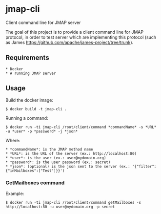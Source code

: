 # jmap-cli
Client command line for JMAP server

The goal of this project is to provide a client command line for JMAP protocol,
in order to test server which are implementing this protocol (such as James https://github.com/apache/james-project/tree/trunk).

## Requirements

    * Docker
    * A running JMAP server

## Usage

Build the docker image:

    $ docker build -t jmap-cli .

Running a command:

    $ docker run -ti jmap-cli /root/client/command *commandName* -s *URL* -u *user* -p *password* -j *json*

Where:

    * *commandName*: is the JMAP method name
    * *URL*: is the URL of the server (ex.: http://localhost:80)
    * *user*: is the user (ex.: user@mydomain.org)
    * *password*: is the user password (ex.: secret)
    * *json*: (optional) is the json sent to the server (ex.: '{"filter":{"inMailboxes":["Test"]}}')

### GetMailboxes command

Example:

    $ docker run -ti jmap-cli /root/client/command getMailboxes -s http://localhost:80 -u user@mydomain.org -p secret
